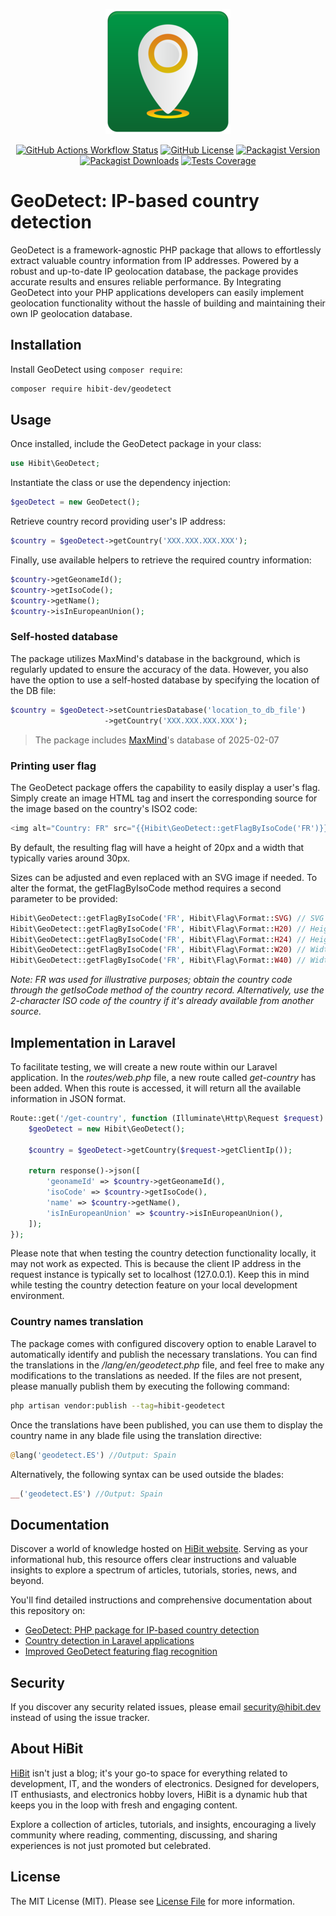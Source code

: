 <p align="center"><img src="https://raw.githubusercontent.com/hibit-dev/geodetect/master/images/preview.png" alt="Automatically detect user's geo data based on their IP address"></p>

<p align="center">
<a href="https://github.com/hibit-dev/geodetect/actions"><img alt="GitHub Actions Workflow Status" src="https://img.shields.io/github/actions/workflow/status/hibit-dev/geodetect/.github%2Fworkflows%2Fbuild.yml"></a>
<a href="https://github.com/hibit-dev/geodetect"><img alt="GitHub License" src="https://img.shields.io/github/license/hibit-dev/geodetect"></a>
<a href="https://packagist.org/packages/hibit-dev/geodetect"><img alt="Packagist Version" src="https://img.shields.io/packagist/v/hibit-dev/geodetect"></a>
<a href="https://packagist.org/packages/hibit-dev/geodetect"><img alt="Packagist Downloads" src="https://img.shields.io/packagist/dt/hibit-dev/geodetect"></a>
<a href="https://sonarcloud.io/summary/new_code?id=hibit-dev_geodetect"><img alt="Tests Coverage" src="https://sonarcloud.io/api/project_badges/measure?project=hibit-dev_geodetect&metric=coverage"></a>
</p>

# GeoDetect: IP-based country detection
GeoDetect is a framework-agnostic PHP package that allows to effortlessly extract valuable country information from IP addresses. Powered by a robust and up-to-date IP geolocation database, the package provides accurate results and ensures reliable performance. By Integrating GeoDetect into your PHP applications developers can easily implement geolocation functionality without the hassle of building and maintaining their own IP geolocation database.

## Installation
Install GeoDetect using `composer require`:

```bash
composer require hibit-dev/geodetect
```

## Usage
Once installed, include the GeoDetect package in your class:

```php
use Hibit\GeoDetect;
```

Instantiate the class or use the dependency injection:

```php
$geoDetect = new GeoDetect();
```

Retrieve country record providing user's IP address:

```php
$country = $geoDetect->getCountry('XXX.XXX.XXX.XXX');
```

Finally, use available helpers to retrieve the required country information:

```php
$country->getGeonameId();
$country->getIsoCode();
$country->getName();
$country->isInEuropeanUnion();
```

### Self-hosted database

The package utilizes MaxMind's database in the background, which is regularly updated to ensure the accuracy of the data. However, you also have the option to use a self-hosted database by specifying the location of the DB file:

```php
$country = $geoDetect->setCountriesDatabase('location_to_db_file')
                     ->getCountry('XXX.XXX.XXX.XXX');
```
> The package includes [MaxMind](https://www.maxmind.com)'s database of 2025-02-07

### Printing user flag

The GeoDetect package offers the capability to easily display a user's flag. Simply create an image HTML tag and insert the corresponding source for the image based on the country's ISO2 code:

```php
<img alt="Country: FR" src="{{Hibit\GeoDetect::getFlagByIsoCode('FR')}}">
```

By default, the resulting flag will have a height of 20px and a width that typically varies around 30px.

Sizes can be adjusted and even replaced with an SVG image if needed. To alter the format, the getFlagByIsoCode method requires a second parameter to be provided:

```php
Hibit\GeoDetect::getFlagByIsoCode('FR', Hibit\Flag\Format::SVG) // SVG format
Hibit\GeoDetect::getFlagByIsoCode('FR', Hibit\Flag\Format::H20) // Height: 20px Width: ~30px
Hibit\GeoDetect::getFlagByIsoCode('FR', Hibit\Flag\Format::H24) // Height: 24px Width: ~36px
Hibit\GeoDetect::getFlagByIsoCode('FR', Hibit\Flag\Format::W20) // Width: 20px Height: ~13px
Hibit\GeoDetect::getFlagByIsoCode('FR', Hibit\Flag\Format::W40) // Width: 40px Height: ~26px
```
_Note: FR was used for illustrative purposes; obtain the country code through the getIsoCode method of the country record. Alternatively, use the 2-character ISO code of the country if it's already available from another source._
  
## Implementation in Laravel

To facilitate testing, we will create a new route within our Laravel application. In the _routes/web.php_ file, a new route called _get-country_ has been added. When this route is accessed, it will return all the available information in JSON format.  

```php
Route::get('/get-country', function (Illuminate\Http\Request $request) {
    $geoDetect = new Hibit\GeoDetect();

    $country = $geoDetect->getCountry($request->getClientIp());

    return response()->json([
        'geonameId' => $country->getGeonameId(),
        'isoCode' => $country->getIsoCode(),
        'name' => $country->getName(),
        'isInEuropeanUnion' => $country->isInEuropeanUnion(),
    ]);
});
```

Please note that when testing the country detection functionality locally, it may not work as expected. This is because the client IP address in the request instance is typically set to localhost (127.0.0.1). Keep this in mind while testing the country detection feature on your local development environment.  

### Country names translation

The package comes with configured discovery option to enable Laravel to automatically identify and publish the necessary translations. You can find the translations in the _/lang/en/geodetect.php_ file, and feel free to make any modifications to the translations as needed. If the files are not present, please manually publish them by executing the following command:  

```bash
php artisan vendor:publish --tag=hibit-geodetect
```

Once the translations have been published, you can use them to display the country name in any blade file using the translation directive:  

```php
@lang('geodetect.ES') //Output: Spain
```

Alternatively, the following syntax can be used outside the blades:  

```php
__('geodetect.ES') //Output: Spain
```

## Documentation
Discover a world of knowledge hosted on [HiBit website](https://www.hibit.dev). Serving as your informational hub, this resource offers clear instructions and valuable insights to explore a spectrum of articles, tutorials, stories, news, and beyond.  

You'll find detailed instructions and comprehensive documentation about this repository on:
- [GeoDetect: PHP package for IP-based country detection](https://www.hibit.dev/posts/105/geodetect-php-package-for-ip-based-country-detection)
- [Country detection in Laravel applications](https://www.hibit.dev/posts/115/country-detection-in-laravel-applications)
- [Improved GeoDetect featuring flag recognition](https://www.hibit.dev/posts/133/improved-geodetect-featuring-flag-recognition)

## Security
If you discover any security related issues, please email security@hibit.dev instead of using the issue tracker.

## About HiBit
[HiBit](https://www.hibit.dev) isn't just a blog; it's your go-to space for everything related to development, IT, and the wonders of electronics. Designed for developers, IT enthusiasts, and electronics hobby lovers, HiBit is a dynamic hub that keeps you in the loop with fresh and engaging content.  

Explore a collection of articles, tutorials, and insights, encouraging a lively community where reading, commenting, discussing, and sharing experiences is not just promoted but celebrated.

## License
The MIT License (MIT). Please see [License File](LICENSE) for more information.
